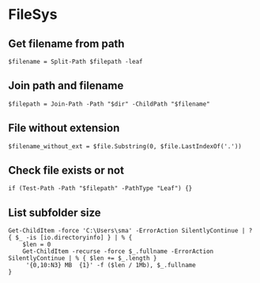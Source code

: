 # FileSys

## Get filename from path
```
$filename = Split-Path $filepath -leaf
```

## Join path and filename
```
$filepath = Join-Path -Path "$dir" -ChildPath "$filename"
```

## File without extension
```
$filename_without_ext = $file.Substring(0, $file.LastIndexOf('.'))
```

## Check file exists or not
```
if (Test-Path -Path "$filepath" -PathType "Leaf") {}
```

## List subfolder size
```
Get-ChildItem -force 'C:\Users\sma' -ErrorAction SilentlyContinue | ? { $_ -is [io.directoryinfo] } | % {
    $len = 0
    Get-ChildItem -recurse -force $_.fullname -ErrorAction SilentlyContinue | % { $len += $_.length }
     '{0,10:N3} MB  {1}' -f ($len / 1Mb), $_.fullname
}
```
